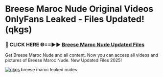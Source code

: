 # Breese Maroc Nude Original Videos 0nlyFans Leaked - Files Updated! (qkgs)

<h3>🔴 CLICK HERE 🌐==►► <a href="https://tinyurl.com/52m3yx9h" rel="nofollow">Breese Maroc Nude Updated Files</a></h3>

Get Breese Maroc Nude and all content. Now you can access all videos and pictures of Breese Maroc Nude. New Updated Files 2025!

[![qkgs](https://i.imgur.com/TnHtlc8.gif)](https://tinyurl.com/52m3yx9h)
breese maroc leaked nudes